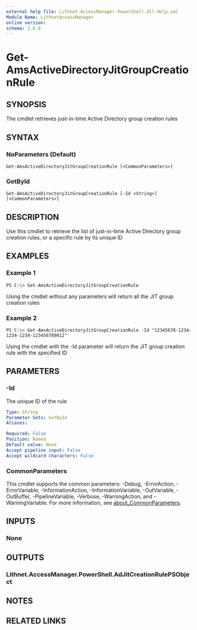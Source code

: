 ```yaml
---
external help file: Lithnet.AccessManager.PowerShell.dll-Help.xml
Module Name: LithnetAccessManager
online version:
schema: 2.0.0
---
```


# Get-AmsActiveDirectoryJitGroupCreationRule

## SYNOPSIS
The cmdlet retrieves just-in-time Active Directory group creation rules

## SYNTAX

### NoParameters (Default)
```
Get-AmsActiveDirectoryJitGroupCreationRule [<CommonParameters>]
```

### GetById
```
Get-AmsActiveDirectoryJitGroupCreationRule [-Id <String>] [<CommonParameters>]
```

## DESCRIPTION
Use this cmdlet to retrieve the list of just-in-time Active Directory group creation rules, or a specific rule by its unique ID

## EXAMPLES

### Example 1
```
PS C:\>	Get-AmsActiveDirectoryJitGroupCreationRule
```

Using the cmdlet without any parameters will return all the JIT group creation rules

### Example 2
```
PS C:\>	Get-AmsActiveDirectoryJitGroupCreationRule -Id "12345678-1234-1234-1234-123456789012"
```

Using the cmdlet with the -Id parameter will return the JIT group creation rule with the specified ID

## PARAMETERS

### -Id
The unique ID of the rule

```yaml
Type: String
Parameter Sets: GetById
Aliases:

Required: False
Position: Named
Default value: None
Accept pipeline input: False
Accept wildcard characters: False
```

### CommonParameters
This cmdlet supports the common parameters: -Debug, -ErrorAction, -ErrorVariable, -InformationAction, -InformationVariable, -OutVariable, -OutBuffer, -PipelineVariable, -Verbose, -WarningAction, and -WarningVariable. For more information, see [about_CommonParameters](http://go.microsoft.com/fwlink/?LinkID=113216).

## INPUTS

### None
## OUTPUTS

### Lithnet.AccessManager.PowerShell.AdJitCreationRulePSObject
## NOTES

## RELATED LINKS
